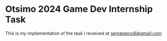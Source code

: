 # Otsimo 2024 Game Dev Internship Task
This is my implementation of the task i received at semalgenc8@gmail.com
